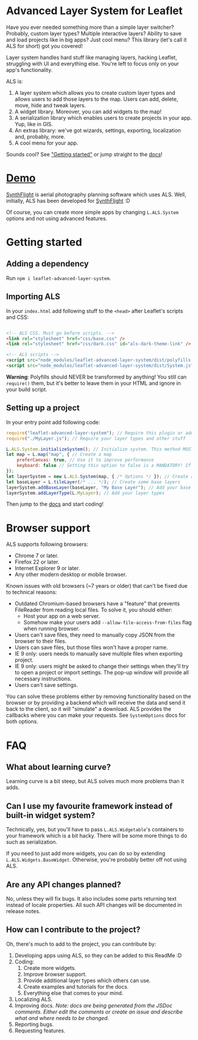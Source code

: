 <!-- This readme is for library. For readme for the docs, see README_DOCS.md -->

# Advanced Layer System for Leaflet

Have you ever needed something more than a simple layer switcher? Probably, custom layer types? Multiple interactive layers? Ability to save and load projects like in big apps? Just cool menu? This library (let's call it ALS for short) got you covered!

Layer system handles hard stuff like managing layers, hacking Leaflet, struggling with UI and everything else. You're left to focus only on your app's functionality.

ALS is:

1. A layer system which allows you to create custom layer types and allows users to add those layers to the map. Users can add, delete, move, hide and tweak layers.
1. A widget library. Moreover, you can add widgets to the map!
1. A serialization library which enables users to create projects in your app. Yup, like in GIS.
1. An extras library: we've got wizards, settings, exporting, localization and, probably, more.
1. A cool menu for your app.

Sounds cool? See ["Getting started"](#getting-started) or jump straight to the [docs](https://matafokka.github.io/leaflet-advanced-layer-system/)!

# [Demo](https://matafokka.github.io/SynthFlight)

[SynthFlight](https://matafokka.github.io/SynthFlight) is aerial photography planning software which uses ALS. Well, initially, ALS has been developed for [SynthFlight](https://matafokka.github.io/SynthFlight) :D

Of course, you can create more simple apps by changing `L.ALS.System` options and not using advanced features.

# Getting started

## Adding a dependency

Run `npm i leaflet-advanced-layer-system`.

## Importing ALS

In your `index.html` add following stuff to the `<head>` after Leaflet's scripts and CSS:

```html

<!-- ALS CSS. Must go before scripts. -->
<link rel="stylesheet" href="css/base.css" />
<link rel="stylesheet" href="css/dark.css" id="als-dark-theme-link" /> <!-- ID is required -->

<!-- ALS scripts -->
<script src="node_modules/leaflet-advanced-layer-system/dist/polyfills.js"></script> <!-- Polyfills, must go before ALS -->
<script src="node_modules/leaflet-advanced-layer-system/dist/System.js"></script> <!-- ALS entry point. Alternatively, you can require it in your main script -->
```

**Warning**: Polyfills should NEVER be transformed by anything! You still can `require()` them, but it's better to leave them in your HTML and ignore in your build script.

## Setting up a project

In your entry point add following code:
```JavaScript
require("leaflet-advanced-layer-system"); // Require this plugin or add it to your .html page via "script" tag as has been shown above
require("./MyLayer.js"); // Require your layer types and other stuff

L.ALS.System.initializeSystem(); // Initialize system. This method MUST be called after all Leaflet and ALS imports.
let map = L.map("map", { // Create a map
    preferCanvas: true, // Use it to improve performance
    keyboard: false // Setting this option to false is a MANDATORY! If you don't do that, you'll encounter problems when using L.ALS.LeafletLayers.WidgetLayer!
});
let layerSystem = new L.ALS.System(map, { /* Options */ }); // Create an instance of this class
let baseLayer = L.tileLayer(/* ... */); // Create some base layers
layerSystem.addBaseLayer(baseLayer, "My Base Layer"); // Add your base layers to the system
layerSystem.addLayerType(L.MyLayer); // Add your layer types
```

Then jump to the [docs](https://matafokka.github.io/leaflet-advanced-layer-system/) and start coding!

# Browser support

ALS supports following browsers:

* Chrome 7 or later.
* Firefox 22 or later.
* Internet Explorer 9 or later.
* Any other modern desktop or mobile browser.

Known issues with old browsers (~7 years or older) that can't be fixed due to technical reasons:
* Outdated Chromium-based browsers have a "feature" that prevents FileReader from reading local files. To solve it, you should either:
    * Host your app on a web server.
    * Somehow make your users add `--allow-file-access-from-files` flag when running browser.
* Users can't save files, they need to manually copy JSON from the browser to their files.
* Users can save files, but those files won't have a proper name.
* IE 9 only: users needs to manually save multiple files when exporting project.
* IE 9 only: users might be asked to change their settings when they'll try to open a project or import settings. The pop-up window will provide all necessary instructions.
* Users can't save settings.

You can solve these problems either by removing functionality based on the browser or by providing a backend which will receive the data and send it back to the client, so it will "simulate" a download. ALS provides the callbacks where you can make your requests. See `SystemOptions` docs for both options.

# FAQ

## What about learning curve?

Learning curve is a bit steep, but ALS solves much more problems than it adds.

## Can I use my favourite framework instead of built-in widget system?

Technically, yes, but you'll have to pass `L.ALS.Widgetable`'s containers to your framework which is a bit hacky. There will be some more things to do such as serialization.

If you need to just add more widgets, you can do so by extending `L.ALS.Widgets.BaseWidget`. Otherwise, you're probably better off not using ALS.

## Are any API changes planned?

No, unless they will fix bugs. It also includes some parts returning text instead of locale properties. All such API changes will be documented in release notes.

## How can I contribute to the project?

Oh, there's much to add to the project, you can contribute by:

1. Developing apps using ALS, so they can be added to this ReadMe :D
1. Coding:
    1. Create more widgets.
    1. Improve browser support.
    1. Provide additional layer types which others can use.
    1. Create examples and tutorials for the docs.
    1. Everything else that comes to your mind.
1. Localizing ALS.
1. Improving docs. *Note: docs are being generated from the JSDoc comments. Either edit the comments or create an issue and describe what and where needs to be changed.*
1. Reporting bugs.
1. Requesting features.
